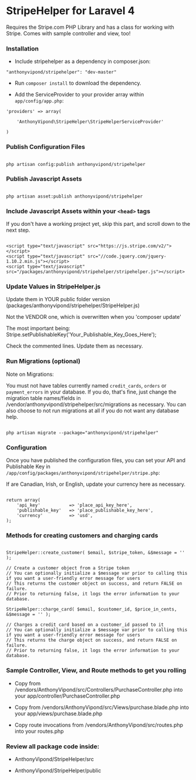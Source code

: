 StripeHelper for Laravel 4
==============

Requires the Stripe.com PHP Library and has a class for working with Stripe. Comes with sample controller and view, too!


### Installation

* Include stripehelper as a dependency in composer.json:

~~~
"anthonyvipond/stripehelper": "dev-master"
~~~

* Run `composer install` to download the dependency.

* Add the ServiceProvider to your provider array within `app/config/app.php`:

~~~
'providers' => array(

    'AnthonyVipond\StripeHelper\StripeHelperServiceProvider'

)
~~~

### Publish Configuration Files

~~~

php artisan config:publish anthonyvipond/stripehelper

~~~


### Publish Javascript Assets

~~~

php artisan asset:publish anthonyvipond/stripehelper

~~~


### Include Javascript Assets within your `<head>` tags

If you don't have a working project yet, skip this part, and scroll down to the next step.

~~~

<script type="text/javascript" src="https://js.stripe.com/v2/"></script>
<script type="text/javascript" src="//code.jquery.com/jquery-1.10.2.min.js"></script>
<script type="text/javascript" src="/packages/anthonyvipond/stripehelper/stripehelper.js"></script>

~~~


### Update Values in StripeHelper.js

Update them in YOUR public folder version (packages/anthonyvipond/stripehelper/StripeHelper.js)

Not the VENDOR one, which is overwritten when you 'composer update'

The most important being: Stripe.setPublishableKey('Your_Publishable_Key_Goes_Here');

Check the commented lines. Update them as necessary.


### Run Migrations (optional)

Note on Migrations:

You must not have tables currently named `credit_cards`, `orders` or `payment_errors` in your database.
If you do, that's fine, just change the migration table names/fields in /vendor/anthonyvipond/stripehelper/src/migrations as necessary.
You can also choose to not run migrations at all if you do not want any database help.

~~~

php artisan migrate --package="anthonyvipond/stripehelper"

~~~


### Configuration

Once you have published the configuration files, you can set your API and Publishable Key in `/app/config/packages/anthonyvipond/stripehelper/stripe.php`:

If are Canadian, Irish, or English, update your currency here as necessary.

~~~

return array(
	'api_key' 			=> 'place_api_key_here',
	'publishable_key' 	=> 'place_publishable_key_here',
	'currency'			=> 'usd',
);

~~~


### Methods for creating customers and charging cards

~~~

StripeHelper::create_customer( $email, $stripe_token, &$message = '' );

// Create a customer object from a Stripe token
// You can optionally initialize a $message var prior to calling this if you want a user-friendly error message for users
// This returns the customer object on success, and return FALSE on failure.
// Prior to returning false, it logs the error information to your database.

StripeHelper::charge_card( $email, $customer_id, $price_in_cents, &$message = '' );

// Charges a credit card based on a customer_id passed to it
// You can optionally initialize a $message var prior to calling this if you want a user-friendly error message for users
// This returns the charge object on success, and return FALSE on failure.
// Prior to returning false, it logs the error information to your database.

~~~

### Sample Controller, View, and Route methods to get you rolling

* Copy from /vendors/AnthonyVipond/src/Controllers/PurchaseController.php into your app/controller/PurchaseController.php

* Copy from /vendors/AnthonyVipond/src/Views/purchase.blade.php into your app/views/purchase.blade.php

* Copy route invocations from /vendors/AnthonyVipond/src/routes.php into your routes.php



### Review all package code inside:

* AnthonyVipond/StripeHelper/src

* AnthonyVipond/StripeHelper/public